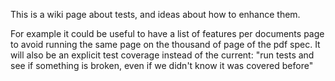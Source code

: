 This is a wiki page about tests, and ideas about how to enhance them.

For example it could be useful to have a list of features per documents page to avoid running the same page on the thousand of page of the pdf spec. It will also be an explicit test coverage instead of the current: "run tests and see if something is broken, even if we didn't know it was covered before"